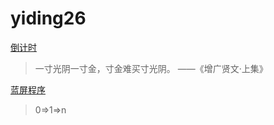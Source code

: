 # yiding26
[倒计时](https://yiding26.github.io/daojishi.html)
> 一寸光阴一寸金，寸金难买寸光阴。    ——《增广贤文·上集》

[蓝屏程序](https://yiding26.github.io/daojishi.html)
> 0=>1=>n
